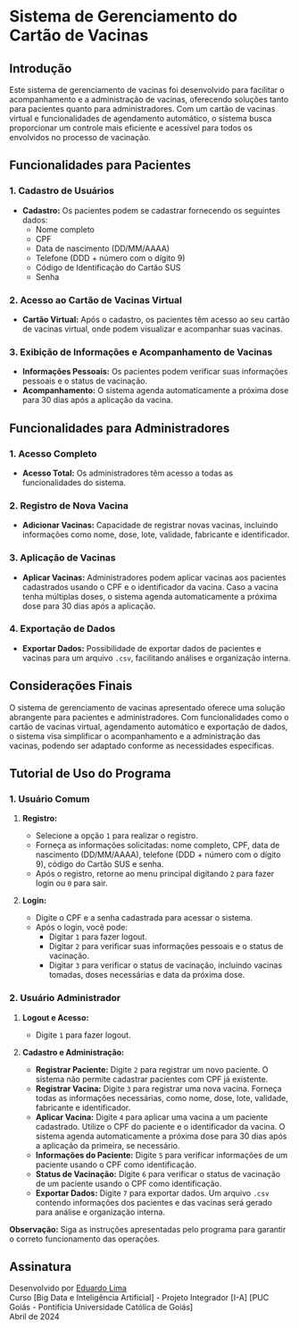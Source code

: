 # Sistema de Gerenciamento do Cartão de Vacinas

## Introdução

Este sistema de gerenciamento de vacinas foi desenvolvido para facilitar o acompanhamento e a administração de vacinas, oferecendo soluções tanto para pacientes quanto para administradores. Com um cartão de vacinas virtual e funcionalidades de agendamento automático, o sistema busca proporcionar um controle mais eficiente e acessível para todos os envolvidos no processo de vacinação.

## Funcionalidades para Pacientes

### 1. Cadastro de Usuários

- **Cadastro:** Os pacientes podem se cadastrar fornecendo os seguintes dados:
  - Nome completo
  - CPF
  - Data de nascimento (DD/MM/AAAA)
  - Telefone (DDD + número com o dígito 9)
  - Código de Identificação do Cartão SUS
  - Senha

### 2. Acesso ao Cartão de Vacinas Virtual

- **Cartão Virtual:** Após o cadastro, os pacientes têm acesso ao seu cartão de vacinas virtual, onde podem visualizar e acompanhar suas vacinas.

### 3. Exibição de Informações e Acompanhamento de Vacinas

- **Informações Pessoais:** Os pacientes podem verificar suas informações pessoais e o status de vacinação.
- **Acompanhamento:** O sistema agenda automaticamente a próxima dose para 30 dias após a aplicação da vacina.

## Funcionalidades para Administradores

### 1. Acesso Completo

- **Acesso Total:** Os administradores têm acesso a todas as funcionalidades do sistema.

### 2. Registro de Nova Vacina

- **Adicionar Vacinas:** Capacidade de registrar novas vacinas, incluindo informações como nome, dose, lote, validade, fabricante e identificador.

### 3. Aplicação de Vacinas

- **Aplicar Vacinas:** Administradores podem aplicar vacinas aos pacientes cadastrados usando o CPF e o identificador da vacina. Caso a vacina tenha múltiplas doses, o sistema agenda automaticamente a próxima dose para 30 dias após a aplicação.

### 4. Exportação de Dados

- **Exportar Dados:** Possibilidade de exportar dados de pacientes e vacinas para um arquivo `.csv`, facilitando análises e organização interna.

## Considerações Finais

O sistema de gerenciamento de vacinas apresentado oferece uma solução abrangente para pacientes e administradores. Com funcionalidades como o cartão de vacinas virtual, agendamento automático e exportação de dados, o sistema visa simplificar o acompanhamento e a administração das vacinas, podendo ser adaptado conforme as necessidades específicas.

## Tutorial de Uso do Programa

### 1. Usuário Comum

1. **Registro:**
   - Selecione a opção `1` para realizar o registro.
   - Forneça as informações solicitadas: nome completo, CPF, data de nascimento (DD/MM/AAAA), telefone (DDD + número com o dígito 9), código do Cartão SUS e senha.
   - Após o registro, retorne ao menu principal digitando `2` para fazer login ou `0` para sair.

2. **Login:**
   - Digite o CPF e a senha cadastrada para acessar o sistema.
   - Após o login, você pode:
     - Digitar `1` para fazer logout.
     - Digitar `2` para verificar suas informações pessoais e o status de vacinação.
     - Digitar `3` para verificar o status de vacinação, incluindo vacinas tomadas, doses necessárias e data da próxima dose.

### 2. Usuário Administrador

1. **Logout e Acesso:**
   - Digite `1` para fazer logout.

2. **Cadastro e Administração:**
   - **Registrar Paciente:** Digite `2` para registrar um novo paciente. O sistema não permite cadastrar pacientes com CPF já existente.
   - **Registrar Vacina:** Digite `3` para registrar uma nova vacina. Forneça todas as informações necessárias, como nome, dose, lote, validade, fabricante e identificador.
   - **Aplicar Vacina:** Digite `4` para aplicar uma vacina a um paciente cadastrado. Utilize o CPF do paciente e o identificador da vacina. O sistema agenda automaticamente a próxima dose para 30 dias após a aplicação da primeira, se necessário.
   - **Informações do Paciente:** Digite `5` para verificar informações de um paciente usando o CPF como identificação.
   - **Status de Vacinação:** Digite `6` para verificar o status de vacinação de um paciente usando o CPF como identificação.
   - **Exportar Dados:** Digite `7` para exportar dados. Um arquivo `.csv` contendo informações dos pacientes e das vacinas será gerado para análise e organização interna.

**Observação:** Siga as instruções apresentadas pelo programa para garantir o correto funcionamento das operações.

## Assinatura

Desenvolvido por [Eduardo Lima](https://www.linkedin.com/in/eduardobdlima)  
Curso [Big Data e Inteligência Artificial] - Projeto Integrador [I-A] 
[PUC Goiás - Pontifícia Universidade Católica de Goiás]  
Abril de 2024
